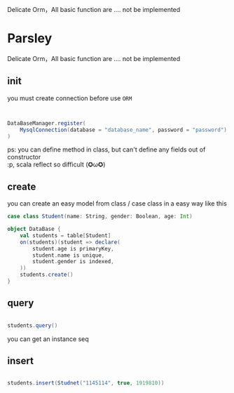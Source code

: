 Delicate Orm，All basic function are .... not be implemented

# Parsley

Delicate Orm，All basic function are .... not be implemented

## init

you must create connection before use `ORM`

```scala


DataBaseManager.register(
    MysqlConnection(database = "database_name", password = "password")
)

```

ps: you can define method in class, but can't define any fields out of constructor  
:p, scala reflect so difficult (✪ω✪)

## create

you can create an easy model from class / case class in a easy way like this

```scala
case class Student(name: String, gender: Boolean, age: Int)

object DataBase {
    val students = table[Student]
    on(students)(student => declare(
        student.age is primaryKey,
        student.name is unique,
        student.gender is indexed,
    ))
    students.create()
}

```

## query

```scala

students.query()

```

you can get an instance seq


## insert

```scala

students.insert(Studnet("1145114", true, 1919810))

```